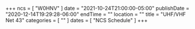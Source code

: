 +++
ncs = [ "W0HNV" ]
date = "2021-10-24T21:00:00-05:00"
publishDate = "2020-12-14T19:29:28-06:00"
endTime = ""
location = ""
title = "UHF/VHF Net 43"
categories = [ "" ]
dates = [ "NCS Schedule" ]
+++
